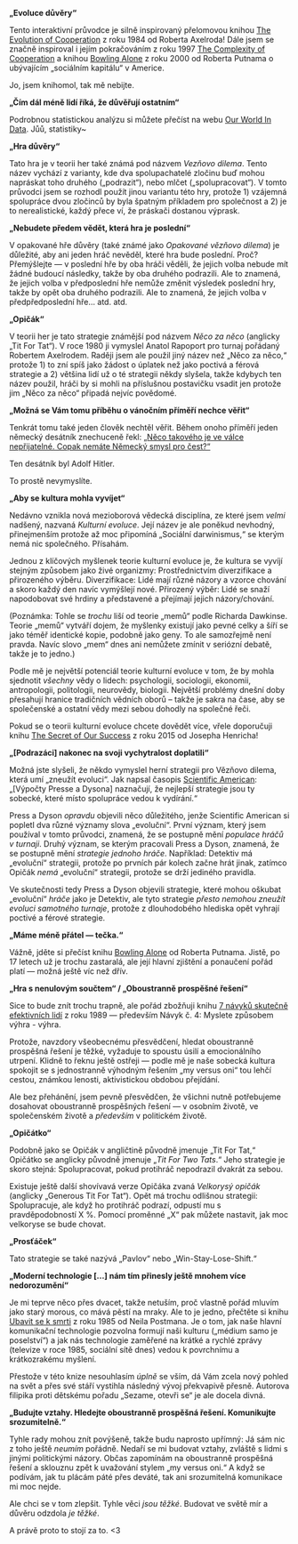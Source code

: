 **„Evoluce důvěry“**

Tento interaktivní průvodce je silně inspirovaný přelomovou knihou [The Evolution of Cooperation](https://www.amazon.com/Evolution-Cooperation-Revised-Robert-Axelrod/dp/0465005640) z roku 1984 od Roberta Axelroda! Dále jsem se značně inspiroval i jejím pokračováním z roku 1997 [The Complexity of Cooperation](http://press.princeton.edu/titles/6144.html) a knihou [Bowling Alone](http://bowlingalone.com/) z roku 2000 od Roberta Putnama o ubývajícím „sociálním kapitálu“ v Americe.

Jo, jsem knihomol, tak mě nebijte.

**„Čím dál méně lidí říká, že důvěřují ostatním“**

Podrobnou statistickou analýzu si můžete přečíst na webu [Our World In Data](https://ourworldindata.org/trust). Jůů, statistiky~

**„Hra důvěry“**

Tato hra je v teorii her také známá pod názvem *Vezňovo dilema*. Tento název vychází z varianty, kde dva spolupachatelé zločinu buď mohou napráskat toho druhého („podrazit“), nebo mlčet („spolupracovat“). V tomto průvodci jsem se rozhodl použít jinou variantu této hry, protože 1) vzájemná spolupráce dvou zločinců by byla špatným příkladem pro společnost a 2) je to nerealistické, každý přece ví, že práskači dostanou výprask.

**„Nebudete předem vědět, která hra je poslední“**

V opakované hře důvěry (také známé jako *Opakované vězňovo dilema*) je důležité, aby ani jeden hráč nevěděl, které hra bude poslední. Proč? Přemýšlejte — v poslední hře by oba hráči věděli, že jejich volba nebude mít žádné budoucí následky, takže by oba druhého podrazili. Ale to znamená, že jejich volba v předposlední hře nemůže změnit výsledek poslední hry, takže by opět oba druhého podrazili. Ale to znamená, že jejich volba v předpředposlední hře… atd. atd.

**„Opičák“**

V teorii her je tato strategie známější pod názvem *Něco za něco* (anglicky „Tit For Tat“). V roce 1980 ji vymyslel Anatol Rapoport pro turnaj pořádaný Robertem Axelrodem. Raději jsem ale použil jiný název než „Něco za něco,“ protože 1) to zní spíš jako žádost o úplatek než jako poctivá a férová strategie a 2) většina lidí už o té strategii někdy slyšela, takže kdybych ten název použil, hráči by si mohli na příslušnou postavičku vsadit jen protože jim „Něco za něco“ připadá nejvíc povědomé.

**„Možná se Vám tomu příběhu o vánočním příměří nechce věřit“**

Tenkrát tomu také jeden člověk nechtěl věřit. Během onoho příměří jeden německý desátník znechuceně řekl: [„Něco takového je ve válce nepřijatelné. Copak nemáte Německý smysl pro čest?“](http://time.com/3643889/christmas-truce-1914/)

Ten desátník byl Adolf Hitler.

To prostě nevymyslíte.

**„Aby se kultura mohla vyvíjet“**

Nedávno vznikla nová mezioborová vědecká disciplína, ze které jsem *velmi* nadšený, nazvaná *Kulturní evoluce*. Její název je ale poněkud nevhodný, přinejmenším protože až moc připomíná „Sociální darwinismus,“ se kterým nemá nic společného. Přísahám.

Jednou z klíčových myšlenek teorie kulturní evoluce je, že kultura se vyvíjí stejným způsobem jako živé organizmy: Prostřednictvím diverzifikace a přirozeného výběru. Diverzifikace: Lidé mají různé názory a vzorce chování a skoro každý den navíc vymýšlejí nové. Přirozený výběr: Lidé se snaží napodobovat své hrdiny a představené a přejímají jejich názory/chování.

(Poznámka: Tohle se *trochu* liší od teorie „memů“ podle Richarda Dawkinse. Teorie „memů“ vytváří dojem, že myšlenky existují jako pevné celky a šíří se jako téměř identické kopie, podobně jako geny. To ale samozřejmě není pravda. Navíc slovo „mem“ dnes ani nemůžete zmínit v seriózní debatě, takže je to jedno.)

Podle mě je největší potenciál teorie kulturní evoluce v tom, že by mohla sjednotit *všechny* vědy o lidech: psychologii, sociologii, ekonomii, antropologii, politologii, neurovědy, biologii. Největší problémy dnešní doby přesahují hranice tradičních vědních oborů – takže je sakra na čase, aby se společenské a ostatní vědy mezi sebou dohodly na společné řeči.

Pokud se o teorii kulturní evoluce chcete dovědět více, vřele doporučuji knihu [The Secret of Our Success](http://press.princeton.edu/titles/10543.html) z roku 2015 od Josepha Henricha!

**„[Podrazáci] nakonec na svoji vychytralost doplatili“**

Možná jste slyšeli, že někdo vymyslel herní strategii pro Vězňovo dilema, která umí „zneužít evoluci“. Jak napsal časopis [Scientific American](https://www.scientificamerican.com/article/game-theory-calls-cooperation-into-question1/): „[Výpočty Presse a Dysona] naznačují, že nejlepší strategie jsou ty sobecké, které místo spolupráce vedou k vydírání.“

Press a Dyson *opravdu* objevili něco důležitého, jenže Scientific American si popletl dva různé významy slova „evoluční“. První význam, který jsem používal v tomto průvodci, znamená, že se postupně mění *populace hráčů v turnaji*. Druhý význam, se kterým pracovali Press a Dyson, znamená, že se postupně mění *strategie jednoho hráče*. Například: Detektiv má „evoluční“ strategii, protože po prvních pár kolech začne hrát jinak, zatímco Opičák *nemá* „evoluční“ strategii, protože se drží jediného pravidla.

Ve skutečnosti tedy Press a Dyson objevili strategie, které mohou oškubat „evoluční“ *hráče* jako je Detektiv, ale tyto strategie _přesto nemohou zneužít evoluci samotného turnaje_, protože z dlouhodobého hlediska opět vyhrají poctivé a férové strategie.

**„Máme méně přátel — tečka.“**

Vážně, jděte si přečíst knihu [Bowling Alone](http://bowlingalone.com/) od Roberta Putnama. Jistě, po 17 letech už je trochu zastaralá, ale její hlavní zjištění a ponaučení pořád platí — možná ještě víc než dřív.

**„Hra s nenulovým součtem“ / „Oboustranně prospěšné řešení“**

Sice to bude znít trochu trapně, ale pořád zbožňuji knihu [7 návyků skutečně efektivních lidí](https://cs.wikipedia.org/wiki/7_n%C3%A1vyk%C5%AF_skute%C4%8Dn%C4%9B_efektivn%C3%ADch_lid%C3%AD) z roku 1989 — především Návyk č. 4: Myslete způsobem výhra - výhra.

Protože, navzdory všeobecnému přesvědčení, hledat oboustranně prospěšná řešení je těžké, vyžaduje to spoustu úsilí a emocionálního utrpení. Klidně to řeknu ještě ostřeji — podle mě je naše sobecká kultura spokojit se s jednostranně výhodným řešením „my versus oni“ tou lehčí cestou, známkou lenosti, aktivistickou obdobou přejídání.

Ale bez přehánění, jsem pevně přesvědčen, že všichni nutně potřebujeme dosahovat oboustranně prospěšných řešení — v osobním životě, ve společenském životě a _především_ v politickém životě.

**„Opičátko“**

Podobně jako se Opičák v angličtině původně jmenuje „Tit For Tat,“ Opičátko se anglicky původně jmenuje „*Tit For Two Tats*.“ Jeho strategie je skoro stejná: Spolupracovat, pokud protihráč nepodrazil dvakrát za sebou.

Existuje ještě další shovívavá verze Opičáka zvaná *Velkorysý opičák* (anglicky „Generous Tit For Tat“). Opět má trochu odlišnou strategii: Spolupracuje, ale když ho protihráč podrazí, odpustí mu s pravděpodobností X %. Pomocí proměnné „X“ pak můžete nastavit, jak moc velkoryse se bude chovat.

**„Prosťáček“**

Tato strategie se také nazývá „Pavlov“ nebo „Win-Stay-Lose-Shift.“

**„Moderní technologie […] nám tím přinesly ještě mnohem více nedorozumění“**

Je mi teprve něco přes dvacet, takže netuším, proč vlastně pořád mluvím jako starý morous, co mává pěstí na mraky. Ale to je jedno, přečtěte si knihu [Ubavit se k smrti](https://cs.wikipedia.org/wiki/Ubavit_se_k_smrti) z roku 1985 od Neila Postmana. Je o tom, jak naše hlavní komunikační technologie pozvolna formují naši kulturu („médium samo je poselství“) a jak nás technologie zaměřené na krátké a rychlé zprávy (televize v roce 1985, sociální sítě dnes) vedou k povrchnímu a krátkozrakému myšlení.

Přestože v této knize nesouhlasím _úplně_ se vším, dá Vám zcela nový pohled na svět a přes své stáří vystihla následný vývoj překvapivě přesně. Autorova filipika proti dětskému pořadu „Sezame, otevři se“ je ale docela divná.

**„Budujte vztahy. Hledejte oboustranně prospěšná řešení. Komunikujte srozumitelně.“**

Tyhle rady mohou znít povýšeně, takže budu naprosto upřímný: Já sám nic z toho ještě *neumím* pořádně. Nedaří se mi budovat vztahy, zvláště s lidmi s jinými politickými názory. Občas zapomínám na oboustranně prospěšná řešení a sklouznu zpět k uvažování stylem „my versus oni.“ A když se podívám, jak tu plácám páté přes deváté, tak ani srozumitelná komunikace mi moc nejde.

Ale chci se v tom zlepšit. Tyhle věci *jsou těžké*. Budovat ve světě mír a důvěru odzdola *je těžké*.

A právě proto to stojí za to. <3
